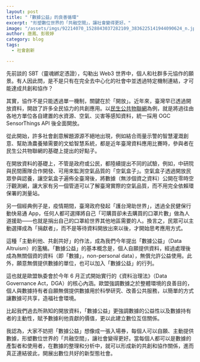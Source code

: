 ```yaml
---
layout: post
title: "「數據公益」的良善循環"
excerpt: "形塑數位世界的「共融空間」，讓社會變得更好。"
image: "/assets/imgs/92214070_1528843037282109_3836225141944090624_n.jpg"
author: 唐鳳、彭筱婷
category: blog
tags:
  - 社會創新

---
```


先前談的 SBT（靈魂綁定憑證），勾勒出 Web3 世界中，個人和社群多元協作的願景。有人因此問，是不是只有在完全去中心化的社會中並透過特定機制連結，才可能達成共創和協作？

其實，協作不是只能透過單一機制，關鍵在於「開放」。近年來，臺灣早已透過開放資料，開啟了許多全民協力的共創應用。以[民生公共物聯網](https://ci.taiwan.gov.tw/)為例，就是將過往由各地方單位各自建置的水資源、空氣、災害等感知資料，統一採用 OGC SensorThings API 後全面開放。

從此開始，許多社會創意解題源源不絕地出現，例如結合雨量示警的智慧灌溉創意、幫助漁農養殖需要的文蛤智慧系統，都是近年臺灣資料應用比賽時，參與者在民生公共物聯網的基礎上提出的好點子。

在開放資料的基礎上，不管是政府或公民，都陸續提出不同的試驗，例如，中研院與民間團隊合作開發、可用來監測空氣品質的「空氣盒子」。空氣盒子透過開放民眾參與認養，讓空氣盒子遍佈全臺灣後，將數據（無涉個資之資料）公開在零時空汙觀測網，讓大家有另一個管道可以了解臺灣實際的空氣品質，而不用完全依賴環保署的測量站。

另一個經典例子是，疫情期間，臺灣政府發起「護台灣助世界」，透過全民健保行動快易通 App，任何人都可選擇將自己「可購買卻未去購買的口罩片數」做為人道援助——也就是捐出自己的口罩給世界其他地區需要的人。換言之，民眾可以主動選擇成為「捐獻者」，而不是等待資料開放出來以後，才開始思考應用方式。

這種「主動利他、共創共好」的作法，成為我們今年提出「數據公益」（Data Altruism）的濫觴。「數據公益」的基本概念是，個人自願提供資料，經過處理後成為無關個資的資料（即「數據」，non-personal data），無償允許公益使用。此外，願意無償提供數據的單位，也可以加入「數據公益」的行列。

這也就是歐盟執委會於今年 6 月正式開始實行的《資料治理法》（Data Governance Act，DGA）的核心內涵。歐盟強調數據之於整體環境的良善目的，個人與數據持有者自願無償提供數據用於科學研究、改善公共服務，以簡單的方式讓數據可共享，造福社會環境。

比起我們過去所熟知的開放資料，「數據公益」更強調數據的公益性以及數據持有者的主動性，賦予數據利他貢獻的價值，更以此建立數位互信關係。

我認為，大家不妨把「數據公益」想像成一張入場券，每個人可以自願、主動提供數據，形塑數位世界的「共融空間」，讓社會變得更好。當每個人都可以是數據的產製者和使用者，在數據的整理和分析中，就可以形成新的共創和協作關係，進而真正連結彼此，開展出數位共好的新型態社會。
